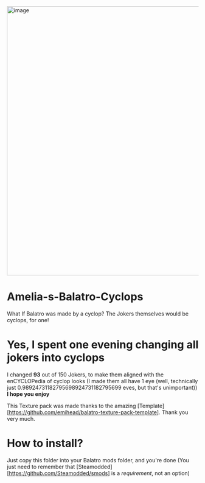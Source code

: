 <img width="920" height="707" alt="image" src="https://github.com/user-attachments/assets/5355aead-ac8e-4329-9124-3c7b5d6f3428" />

# Amelia-s-Balatro-Cyclops
What If Balatro was made by a cyclop? The Jokers themselves would be cyclops, for one!

# Yes, I spent one evening changing all jokers into cyclops
I changed __93__ out of 150 Jokers, to make them aligned with the enCYCLOPedia of cyclop looks (I made them all have 1 eye (well, technically just 0.98924731182795698924731182795699 eves, but that's unimportant))
__I hope you enjoy__

This Texture pack was made thanks to the amazing [Template][https://github.com/emihead/balatro-texture-pack-template]. Thank you very much.

# How to install?
Just copy this folder into your Balatro mods folder, and you're done
(You just need to remember that [Steamodded][https://github.com/Steamodded/smods] is a _requirement_, not an option)

